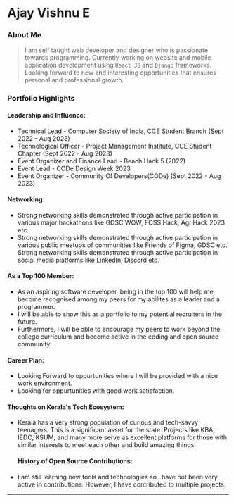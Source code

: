 # Ajay Vishnu E

### About Me

> I am self taught web developer and designer who is passionate towards programming. Currently working on website and mobile application development using `React JS` and `Django` frameworks. Looking forward to new and interesting opportunities that ensures personal and professional growth.

### Portfolio Highlights


#### Leadership and Influence:  

- Technical Lead - Computer Society of India, CCE Student Branch (Sept 2022 - Aug 2023)
- Technological Officer - Project Management Institute, CCE Student Chapter (Sept 2022 - Aug 2023)
- Event Organizer and Finance Lead - Beach Hack 5 (2022)
- Event Lead - CODe Design Week 2023
- Event Organizer - Community Of Developers(CODe) (Sept 2022 - Aug 2023)

#### Networking:

- Strong networking skills demonstrated through active participation in various major hackathons like GDSC WOW, FOSS Hack, AgriHack 2023 etc.
- Strong networking skills demonstrated through active participation in various public meetups of communities like Friends of Figma, GDSC etc.
  Strong networking skills demonstrated through active participation in social media platforms like LinkedIn, Discord etc.

#### As a Top 100 Member: 

- As an aspiring software developer, being in the top 100 will help me become recognised among my peers for my abilites as a leader and a programmer.
- I will be able to show this as a portfolio to my potential recruiters in the future.
- Furthermore, I will be able to encourage my peers to work beyond the college curriculum and become active in the coding and open source community.
  
#### Career Plan: 

- Looking Forward to oppurtunities where I will be provided with a nice work environment.
- Looking for oppurtunities with good work satisfaction.

#### Thoughts on Kerala's Tech Ecosystem: 

- Kerala has a very strong population of curious and tech-savvy teenagers. This is a significant asset for the state. Projects like KBA, IEDC, KSUM, and many more serve as excellent platforms for those with similar interests to meet each other and build amazing things.

  #### History of Open Source Contributions:

- I am still learning new tools and technologies so I have not been very active in contributions. However, I have contributed to multiple projects.


---
